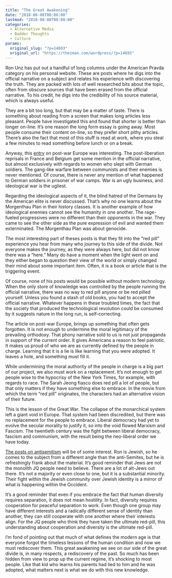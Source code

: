 ```yaml
---
title: "The Great Awakening"
date: "2018-08-08T00:00:00"
lastmod: "2018-08-08T00:00:00"
categories:
  - Alternative Media
  - Badder Thoughts
  - Culture
params:
  original_slug: "?p=14693"
  original_url: "https://thezman.com/wordpress/?p=14693"
---
```


Ron Unz has put out a handful of long columns under the American Pravda
category on his personal website. These are posts where he digs into the
official narrative on a subject and relates his experience with
discovering the truth. They are packed with lots of well researched bits
about the topic, often from obscure sources that have been erased from
the official narrative. To his credit, he digs into the credibility of
his source material, which is always useful.

They are a bit too long, but that may be a matter of taste. There is
something about reading from a screen that makes long articles less
pleasant. People have investigated this and found that shorter is better
than longer on-line. It’s one reason the long form essay is going away.
Most people consume their content on-line, so they prefer short pithy
articles. There’s also the fact that most of this stuff is read at work,
where you steal a few minutes to read something before lunch or on a
break.

Anyway, this <a
href="http://www.unz.com/runz/american-pravda-post-war-france-and-post-war-germany/"
rel="noopener" target="_blank">entry</a> on post-war Europe was
interesting. The post-liberation reprisals in France and Belgium get
some mention in the official narrative, but almost exclusively with
regards to women who slept with German soldiers. The gang-like warfare
between communists and their enemies is never mentioned. Of course,
there is never any mention of what happened to German soldiers in
prisoner of war camps. War is an ugly business, and ideological war is
the ugliest.

Regarding the ideological aspects of it, the blind hatred of the Germans
by the American elite is never discussed. That’s why no one learns about
the Morgenthau Plan in their history classes. It is another example of
how ideological enemies cannot see the humanity in one another. The
rage-fueled progressives were no different than their opponents in the
war. They came to see the other side as the pure expression of evil and
wanted them exterminated. The Morgenthau Plan was about genocide.

The most interesting part of theses posts is that they fit into the “red
pill” experience you hear from many who journey to this side of the
divide. Not everyone makes the journey, as they were always here, but
did not know there was a “here.” Many do have a moment when the light
went on and they either began to question their view of the world or
simply changed their mind about some important item. Often, it is a book
or article that is the triggering event.

Of course, none of his posts would be possible without modern
technology. When the only store of knowledge was controlled by the
people running the official narrative, there was no way to red pill
anyone or be red pilled yourself. Unless you found a stash of old books,
you had to accept the official narrative. Whatever happens in these
troubled times, the fact that the society that produced the
technological revolution could be consumed by it suggests nature in the
long run, is self-correcting.

The article on post-war Europe, brings up something that often gets
forgotten. It is not enough to undermine the moral legitimacy of the
prevailing orthodoxy. That phony narrative sold to us is not just
propaganda in support of the current order. It gives Americans a reason
to feel patriotic. It makes us proud of who we are as currently defined
by the people in charge. Learning that it is a lie is like learning that
you were adopted. It leaves a hole, and something must fill it.

While undermining the moral authority of the people in charge is a big
part of our project, we also must work on a replacement. It’s not enough
to get people wise to the hypocrisy of the New York Times, for example,
with regards to race. The Sarah Jeong fiasco does red pill a lot of
people, but that only matters if they have something else to embrace. In
the movie from which the term “red pill” originates, the characters had
an alternative vision of their future.

This is the lesson of the Great War. The collapse of the monarchical
system left a giant void in Europe. That system had been discredited,
but there was no replacement for the people to embrace. Liberal
democracy had yet to evolve the secular morality to justify it, so into
the void flowed Marxism and Fascism. The twentieth century was the fight
between liberal democracy, fascism and communism, with the result being
the neo-liberal order we have today.

[The posts on
antisemitism](http://www.unz.com/runz/american-pravda-anti-semitism-a-century-ago/)
will be of some interest. Ron is Jewish, so he comes to the subject from
a different angle than the anti-Semites, but he is refreshingly frank
about the material. It’s good reminder that Jews are not the monolith JQ
people need to believe. There are a lot of alt-Jews out there. It’s not
a majority or even close to one, but it is a substantial minority. Their
fight within the Jewish community over Jewish identity is a mirror of
what is happening within the Occident.

It’s a good reminder that even if you embrace the fact that human
diversity requires separation, it does not mean hostility. In fact,
diversity requires cooperation for peaceful separation to work. Even
though one group may have different interests and a radically different
sense of identity than another, they can still cooperate with one
another where their interests align. For the JQ people who think they
have taken the ultimate red-pill, this understanding about cooperation
and diversity is the ultimate red-pill.

I’m fond of pointing out that much of what defines the modern age is
that everyone forgot the timeless lessons of the human condition and now
we must rediscover them. This great awakening we see on our side of the
great divide is, in many respects, a rediscovery of the past. So much
has been hidden from view to prop up the current regime, it’s shocking
to most people. Like that kid who learns his parents had lied to him and
he was adopted, what matters next is what we do with this new knowledge.

 
